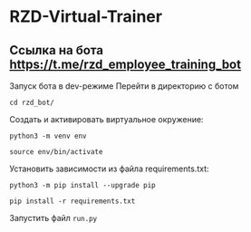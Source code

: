 # RZD-Virtual-Trainer 
## Ссылка на бота https://t.me/rzd_employee_training_bot
Запуск бота в dev-режиме
Перейти в директорию с ботом
```
cd rzd_bot/
```
Cоздать и активировать виртуальное окружение:
```
python3 -m venv env
```
```
source env/bin/activate
```
Установить зависимости из файла requirements.txt:
```
python3 -m pip install --upgrade pip
```
```
pip install -r requirements.txt
```
Запустить файл `run.py`
